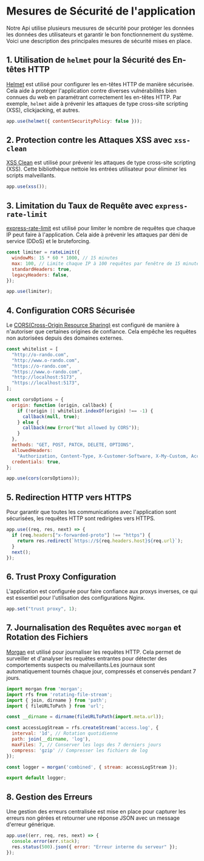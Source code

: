 # Mesures de Sécurité de l'application

Notre Api utilise plusieurs meusures de sécurité pour protéger les données les données des utilisateurs et garantir le bon fonctionnement du système. Voici une description des principales mesures de sécurité mises en place.

## 1. Utilisation de `helmet` pour la Sécurité des En-têtes HTTP

[Helmet](https://github.com/helmetjs/helmet) est utilisé pour configurer les en-têtes HTTP de manière sécurisée. Cela aide à protéger l'application contre diverses vulnérabilités bien connues du web en paramétrant correctement les en-têtes HTTP. Par exemple, `helmet` aide à prévenir les attaques de type cross-site scripting (XSS), clickjacking, et autres.

```javascript
app.use(helmet({ contentSecurityPolicy: false }));
```

## 2. Protection contre les Attaques XSS avec `xss-clean`

[XSS Clean](https://github.com/jsonmaur/xss-clean) est utilisé pour prévenir les attaques de type cross-site scripting (XSS). Cette bibliothèque nettoie les entrées utilisateur pour éliminer les scripts malveillants.

```javascript
app.use(xss());
```

## 3. Limitation du Taux de Requête avec `express-rate-limit`

[express-rate-limit](https://github.com/express-rate-limit/express-rate-limit) est utilisé pour limiter le nombre de requêtes que chaque IP peut faire à l'application. Cela aide à prévenir les attaques par déni de service (DDoS) et le bruteforcing.

```javascript
const limiter = rateLimit({
  windowMs: 15 * 60 * 1000, // 15 minutes
  max: 100, // Limite chaque IP à 100 requêtes par fenêtre de 15 minutes
  standardHeaders: true,
  legacyHeaders: false,
});

app.use(limiter);
```

## 4. Configuration CORS Sécurisée

Le [CORS(Cross-Origin Resource Sharing)](https://developer.mozilla.org/fr/docs/Web/HTTP/CORS) est configuré de manière à n'autoriser que certaines origines de confiance. Cela empêche les requêtes non autorisées depuis des domaines externes.

```javascript
const whitelist = [
  "http://o-rando.com",
  "http://www.o-rando.com",
  "https://o-rando.com",
  "https://www.o-rando.com",
  "http://localhost:5173",
  "https://localhost:5173",
];

const corsOptions = {
  origin: function (origin, callback) {
    if (!origin || whitelist.indexOf(origin) !== -1) {
      callback(null, true);
    } else {
      callback(new Error("Not allowed by CORS"));
    }
  },
  methods: "GET, POST, PATCH, DELETE, OPTIONS",
  allowedHeaders:
    "Authorization, Content-Type, X-Customer-Software, X-My-Custom, Accept, Accept-Language",
  credentials: true,
};

app.use(cors(corsOptions));
```

## 5. Redirection HTTP vers HTTPS

Pour garantir que toutes les communications avec l'application sont sécurisées, les requêtes HTTP sont redirigées vers HTTPS.

```javascript
app.use((req, res, next) => {
  if (req.headers["x-forwarded-proto"] !== "https") {
    return res.redirect(`https://${req.headers.host}${req.url}`);
  }
  next();
});
```

## 6. Trust Proxy Configuration

L'application est configurée pour faire confiance aux proxys inverses, ce qui est essentiel pour l'utilisation des configurations Nginx.

```javascript
app.set("trust proxy", 1);
```

## 7. Journalisation des Requêtes avec `morgan` et Rotation des Fichiers

[Morgan](https://github.com/expressjs/morgan) est utilisé pour journaliser les requêtes HTTP. Cela permet de surveiller et d'analyser les requêtes entrantes pour détecter des comportements suspects ou malveillants.Les journaux sont automatiquement tournés chaque jour, compressés et conservés pendant 7 jours.

```javascript
import morgan from 'morgan';
import rfs from 'rotating-file-stream';
import { join, dirname } from 'path';
import { fileURLToPath } from 'url';

const __dirname = dirname(fileURLToPath(import.meta.url));

const accessLogStream = rfs.createStream('access.log', {
  interval: '1d', // Rotation quotidienne
  path: join(__dirname, 'log'),
  maxFiles: 7, // Conserver les logs des 7 derniers jours
  compress: 'gzip' // Compresser les fichiers de log
});

const logger = morgan('combined', { stream: accessLogStream });

export default logger;
```

## 8. Gestion des Erreurs

Une gestion des erreurs centralisée est mise en place pour capturer les erreurs non gérées et retourner une réponse JSON avec un message d'erreur générique.

```javascript
app.use((err, req, res, next) => {
  console.error(err.stack);
  res.status(500).json({ error: "Erreur interne du serveur" });
});
```
